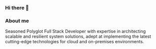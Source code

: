 ### Hi there 👋

### About me

Seasoned Polyglot Full Stack Developer with expertise in architecting scalable and resilient system solutions, adept at implementing the latest cutting-edge technologies for cloud and on-premises environments.

<!--
**narayan-khanna/narayan-khanna** is a ✨ _special_ ✨ repository because its `README.md` (this file) appears on your GitHub profile.

Here are some ideas to get you started:

- 🔭 I’m currently working on ...
- 🌱 I’m currently learning ...
- 👯 I’m looking to collaborate on ...
- 🤔 I’m looking for help with ...
- 💬 Ask me about ...
- 📫 How to reach me: ...
- 😄 Pronouns: ...
- ⚡ Fun fact: ...
-->
